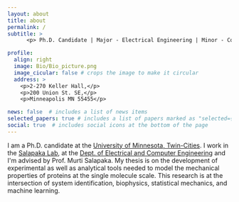 ```yaml
---
layout: about
title: about
permalink: /
subtitle: >
      <p> Ph.D. Candidate | Major - Electrical Engineering | Minor - Computer Science </p>

profile:
  align: right
  image: Bio/Bio_picture.png
  image_cicular: false # crops the image to make it circular
  address: >
    <p>2-270 Keller Hall,</p>
    <p>200 Union St. SE,</p>
    <p>Minneapolis MN 55455</p>

news: false  # includes a list of news items
selected_papers: true # includes a list of papers marked as "selected={true}"
social: true  # includes social icons at the bottom of the page
---
```


I am a Ph.D. candidate at the [University of Minnesota, Twin-Cities](https://twin-cities.umn.edu/). I work in the [Salapaka Lab](http://salapakalab.ece.umn.edu/), at the [Dept. of Electrical and Computer Engineering](https://cse.umn.edu/ece) and I'm advised by Prof. Murti Salapaka.
My thesis is on the development of experimental as well as analytical tools needed to model the mechanical properties of proteins at the single molecule scale. This research is at the intersection of system identification, biophysics, statistical mechanics, and machine learning.    

<!--- Write your biography here (Test Test). Tell the world about yourself. Link to your favorite [subreddit](http://reddit.com). You can put a picture in, too. The code is already in, just name your picture `prof_pic.jpg` and put it in the `img/` folder.

Put your address / P.O. box / other info right below your picture. You can also disable any these elements by editing `profile` property of the YAML header of your `_pages/about.md`. Edit `_bibliography/papers.bib` and Jekyll will render your [publications page](/al-folio/publications/) automatically.

Link to your social media connections, too. This theme is set up to use [Font Awesome icons](http://fortawesome.github.io/Font-Awesome/) and [Academicons](https://jpswalsh.github.io/academicons/), like the ones below. Add your Facebook, Twitter, LinkedIn, Google Scholar, or just disable all of them.
-->
